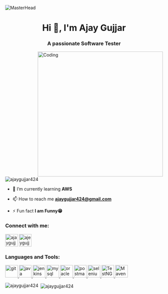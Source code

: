 ![MasterHead](https://media.licdn.com/dms/image/D5616AQHrUd72kaUrhg/profile-displaybackgroundimage-shrink_350_1400/0/1691605140179?e=1698883200&v=beta&t=XkQVdOTttFlTNsM3zJYPEDEEvLKpdkVmzDVUHOZFJJs) 
<h1 align="center">Hi 👋, I'm Ajay Gujjar </h1>
<h3 align="center">A passionate Software Tester </h3>
<img align="right" alt="Coding" width="400" src="https://cdn.dribbble.com/users/1162077/screenshots/3848914/programmer.gif">

<p align="left"> <img src="https://komarev.com/ghpvc/?username=ajaygujjar424&label=Profile%20views&color=0e75b6&style=flat" alt="ajaygujjar424" /> </p>

- 🌱 I’m currently learning **AWS**

- 📫 How to reach me **ajaygujjar424@gmail.com**

- ⚡ Fun fact **I am Funny😁**

<h3 align="left">Connect with me:</h3>
<p align="left">
<a href="https://linkedin.com/in/ajaygujjar424" target="blank"><img align="center" src="https://e7.pngegg.com/pngimages/624/759/png-clipart-linkedin-computer-icons-logo-social-networking-service-facebook-miscellaneous-blue.png" alt="ajaygujjar424" height="40" width="40" /></a>
<a href="https://instagram.com/ajeygujjar424" target="blank"><img align="center" src="https://www.pngmart.com/files/13/Instagram-Logo-PNG-File-1.png" alt="ajeygujjar424" height="40" width="40" /></a>
</p>

<h3 align="left">Languages and Tools:</h3>
<p align="left"> <a href="https://git-scm.com/" target="_blank" rel="noreferrer"> <img src="https://www.vectorlogo.zone/logos/git-scm/git-scm-icon.svg" alt="git" width="40" height="40"/> </a> <a href="https://www.java.com" target="_blank" rel="noreferrer"> <img src="https://encrypted-tbn0.gstatic.com/images?q=tbn:ANd9GcT2SGqmbw5wDKyqor4-tkypF41P3cO525q5XA&usqp=CAU" alt="java" width="40" height="40"/> </a> <a href="https://www.jenkins.io" target="_blank" rel="noreferrer"> <img src="https://www.vectorlogo.zone/logos/jenkins/jenkins-icon.svg" alt="jenkins" width="40" height="40"/> </a> <a href="https://www.mysql.com/" target="_blank" rel="noreferrer"> <img src="https://1000logos.net/wp-content/uploads/2020/08/MySQL-Logo.png" alt="mysql" width="40" height="40"/> </a> <a href="https://www.oracle.com/" target="_blank" rel="noreferrer"> <img src="https://encrypted-tbn0.gstatic.com/images?q=tbn:ANd9GcSp596xe157jqHvFqx5n20rhhc2BrrvWf3SsQ&usqp=CAU" alt="oracle" width="40" height="40"/> </a> <a href="https://postman.com" target="_blank" rel="noreferrer"> <img src="https://www.vectorlogo.zone/logos/getpostman/getpostman-icon.svg" alt="postman" width="40" height="40"/> </a> <a href="https://www.selenium.dev" target="_blank" rel="noreferrer"> <img src="https://encrypted-tbn0.gstatic.com/images?q=tbn:ANd9GcQiLfTTKRApG4kd5iCzmazTJARxHiwu8DLJEjLCBRniiPedkdKzEdJwufin84_9Lp4-u0I&usqp=CAU" alt="selenium" width="40" height="40"/> </a> 
<a href="https://www.Testng" target="_blank" rel="noreferrer"> <img src="https://encrypted-tbn0.gstatic.com/images?q=tbn:ANd9GcTGCZHL254vLCwrigo6GJQl_1MIr7j67sqDa8KcgZELT35sSJlAcjKlFiuyvow9oi1_odg&usqp=CAU" alt="TestNG" width="40" height="40"/> </a>
<a href="https://www.maven.apache.org" target="_blank" rel="noreferrer"> <img src="https://encrypted-tbn0.gstatic.com/images?q=tbn:ANd9GcQthZHQZxpEgPT0ifxEJQXj3JMm8oC3PUnr3w&usqp=CAU" alt="Maven" width="40" height="40"/> </a>

</p>

<p><img align="left" src="https://github-readme-stats.vercel.app/api/top-langs?username=ajaygujjar424&show_icons=true&locale=en&layout=compact" alt="ajaygujjar424" /></p>

<p>&nbsp;<img align="center" src="https://github-readme-stats.vercel.app/api?username=ajaygujjar424&show_icons=true&locale=en" alt="ajaygujjar424" /></p>
